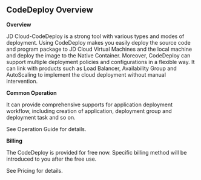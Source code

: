 ## CodeDeploy Overview

**Overview**

JD Cloud-CodeDeploy is a strong tool with various types and modes of deployment. Using CodeDeploy makes you easily deploy the source code and program package to JD Cloud Virtual Machines and the local machine and deploy the image to the Native Container. Moreover, CodeDeploy can support multiple deployment policies and configurations in a flexible way. It can link with products such as Load Balancer, Availability Group and AutoScaling to implement the cloud deployment without manual intervention.

**Common Operation**

It can provide comprehensive supports for application deployment workflow, including creation of application, deployment group and deployment task and so on.

See Operation Guide for details.

**Billing**

The CodeDeploy is provided for free now. Specific billing method will be introduced to you after the free use.

See Pricing for details.
